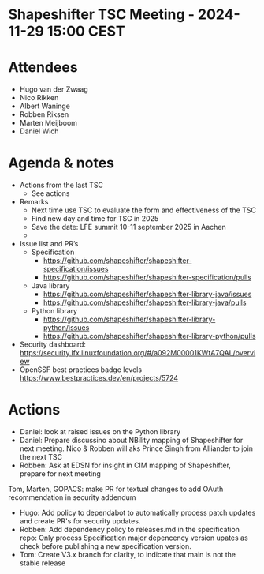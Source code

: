 # Shapeshifter TSC Meeting - 2024-11-29 15:00 CEST

# Attendees
- Hugo van der Zwaag
- Nico Rikken
- Albert Waninge
- Robben Riksen
- Marten Meijboom
- Daniel Wich

# Agenda & notes
- Actions from the last TSC
  - See actions
- Remarks
  - Next time use TSC to evaluate the form and effectiveness of the TSC
  - Find new day and time for TSC in 2025
  - Save the date: LFE summit 10-11 september 2025 in Aachen
  - 
- Issue list and PR’s
  - Specification
      - https://github.com/shapeshifter/shapeshifter-specification/issues
      - https://github.com/shapeshifter/shapeshifter-specification/pulls
  - Java library
      - https://github.com/shapeshifter/shapeshifter-library-java/issues
      - https://github.com/shapeshifter/shapeshifter-library-java/pulls
  - Python library
      - https://github.com/shapeshifter/shapeshifter-library-python/issues
      - https://github.com/shapeshifter/shapeshifter-library-python/pulls
- Security dashboard: https://security.lfx.linuxfoundation.org/#/a092M00001KWtA7QAL/overview
- OpenSSF best practices badge levels https://www.bestpractices.dev/en/projects/5724

# Actions
- Daniel: look at raised issues on the Python library
- Daniel: Prepare discussino about NBility mapping of Shapeshifter for next meeting. Nico & Robben will aks Prince Singh from Alliander to join the next TSC
- Robben: Ask at EDSN for insight in CIM mapping of Shapeshifter, prepare for next meeting

Tom, Marten, GOPACS: make PR for textual changes to add OAuth recommendation in security addendum
- Hugo: Add policy to dependabot to automatically process patch updates and create PR's for security updates.
- Robben: Add dependency policy to releases.md in the specification repo: Only process Specification major depencency version upates as check before publishing a new specification version.
- Tom: Create V3.x branch for clarity, to indicate that main is not the stable release
